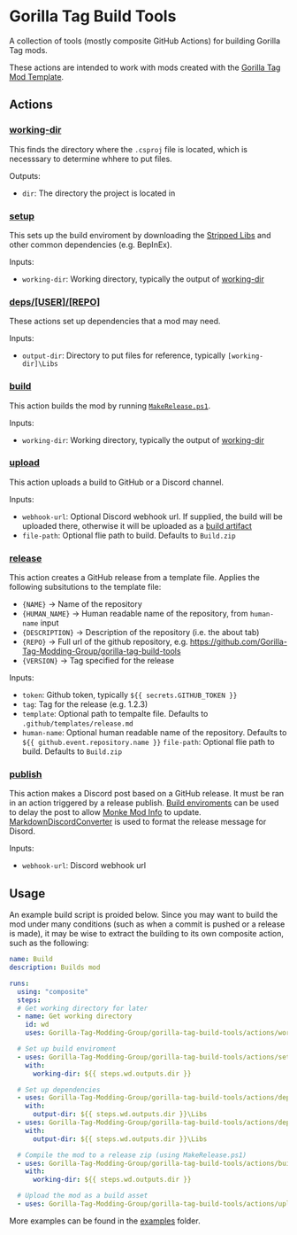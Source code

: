 # Gorilla Tag Build Tools

A collection of tools (mostly composite GitHub Actions) for building Gorilla Tag mods.

These actions are intended to work with mods created with the [Gorilla Tag Mod Template](https://github.com/graicc/gorillatagmodtemplate).

## Actions

### [working-dir](actions/working-dir/)

This finds the directory where the `.csproj` file is located, which is necesssary to determine whhere to put files.

Outputs:

- `dir`: The directory the project is located in

### [setup](actions/setup)

This sets up the build enviroment by downloading the [Stripped Libs](https://github.com/Gorilla-Tag-Modding-Group/BeatStripper) and other common dependencies (e.g. BepInEx).

Inputs:

- `working-dir`: Working directory, typically the output of [working-dir](actions/working-dir/)

### [deps/[USER]/[REPO]](actions/deps)

These actions set up dependencies that a mod may need.

Inputs:

- `output-dir`: Directory to put files for reference, typically `[working-dir]\Libs`

### [build](actions/build)

This action builds the mod by running [`MakeRelease.ps1`](https://github.com/Graicc/GorillaTagModTemplate#template-information).

Inputs:

- `working-dir`: Working directory, typically the output of [working-dir](actions/working-dir/)

### [upload](actions/upload)

This action uploads a build to GitHub or a Discord channel.

Inputs:

- `webhook-url`: Optional Discord webhook url. If supplied, the build will be uploaded there, otherwise it will be uploaded as a [build artifact](https://docs.github.com/en/actions/using-workflows/storing-workflow-data-as-artifacts#about-workflow-artifacts)
- `file-path`: Optional flie path to build. Defaults to `Build.zip`

### [release](actions/release)

This action creates a GitHub release from a template file. Applies the following subsitutions to the template file:

- `{NAME}` -> Name of the repository
- `{HUMAN_NAME}` -> Human readable name of the repository, from `human-name` input
- `{DESCRIPTION}` -> Description of the repository (i.e. the about tab)
- `{REPO}` -> Full url of the github repository, e.g. <https://github.com/Gorilla-Tag-Modding-Group/gorilla-tag-build-tools>
- `{VERSION}` -> Tag specified for the release

Inputs:

- `token`: Github token, typically `${{ secrets.GITHUB_TOKEN }}`
- `tag`: Tag for the release (e.g. 1.2.3)
- `template`: Optional path to tempalte file. Defaults to `.github/templates/release.md`
- `human-name`: Optional human readable name of the repository. Defaults to `${{ github.event.repository.name }}`
`file-path`: Optional flie path to build. Defaults to `Build.zip`

### [publish](actions/publish)

This action makes a Discord post based on a GitHub release. It must be ran in an action triggered by a release publish.
[Build enviroments](https://docs.github.com/en/actions/deployment/targeting-different-environments/using-environments-for-deployment#wait-timer) can be used to delay the post to allow [Monke Mod Info](https://github.com/DeadlyKitten/MonkeModInfo) to update.
[MarkdownDiscordConverter](https://github.com/Graicc/MarkdownDiscordConverter) is used to format the release message for Disord.

Inputs:

- `webhook-url`: Discord webhook url

## Usage

An example build script is proided below. Since you may want to build the mod under many conditions (such as when a commit is pushed or a release is made), it may be wise to extract the building to its own composite action, such as the following:

```yml
name: Build
description: Builds mod

runs:
  using: "composite"
  steps:
  # Get working directory for later
  - name: Get working directory
    id: wd
    uses: Gorilla-Tag-Modding-Group/gorilla-tag-build-tools/actions/working-dir@main

  # Set up build enviroment
  - uses: Gorilla-Tag-Modding-Group/gorilla-tag-build-tools/actions/setup@main
    with:
      working-dir: ${{ steps.wd.outputs.dir }}

  # Set up dependencies
  - uses: Gorilla-Tag-Modding-Group/gorilla-tag-build-tools/actions/deps/legoandmars/Utilla@main
    with:
      output-dir: ${{ steps.wd.outputs.dir }}\Libs
  - uses: Gorilla-Tag-Modding-Group/gorilla-tag-build-tools/actions/deps/ToniMacaroni/ComputerInterface
    with:
      output-dir: ${{ steps.wd.outputs.dir }}\Libs

  # Compile the mod to a release zip (using MakeRelease.ps1)
  - uses: Gorilla-Tag-Modding-Group/gorilla-tag-build-tools/actions/build@main
    with:
      working-dir: ${{ steps.wd.outputs.dir }}

  # Upload the mod as a build asset
  - uses: Gorilla-Tag-Modding-Group/gorilla-tag-build-tools/actions/upload@main
```

More examples can be found in the [examples](/examples/) folder.
